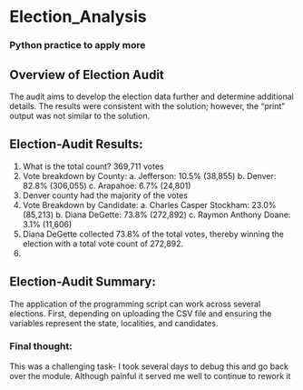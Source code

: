 # Election_Analysis

### Python practice to apply more

## Overview of Election Audit 

The audit aims to develop the election data further and determine additional details. The results were consistent with the solution; however, the “print” output was not similar to the solution. 

## Election-Audit Results: 
1.	What is the total count? 369,711 votes
2.	Vote breakdown by County:
  a.	Jefferson: 10.5% (38,855)
  b.	Denver: 82.8% (306,055)
  c.	Arapahoe: 6.7% (24,801)
3.	Denver county had the majority of the votes
4.	Vote Breakdown by Candidate:
  a.	Charles Casper Stockham: 23.0% (85,213)
  b.	Diana DeGette: 73.8% (272,892)
  c.	Raymon Anthony Doane: 3.1% (11,606)
5.	Diana DeGette collected 73.8% of the total votes, thereby winning the election with a total vote count of 272,892.
6.	
## Election-Audit Summary: 
The application of the programming script can work across several elections. First, depending on uploading the CSV file and ensuring the variables represent the state, localities, and candidates. 

### Final thought: 
This was a challenging task- I took several days to debug this and go back over the module.  Although painful it served me well to continue to rework it


